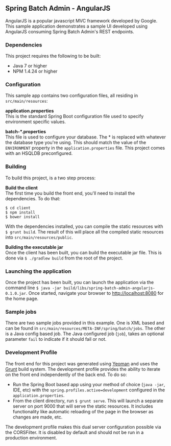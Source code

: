 ## Spring Batch Admin - AngularJS

AngularJS is a popular javascript MVC framework developed by Google.  This sample 
application demonstrates a sample UI developed using AngularJS consuming Spring Batch 
Admin's REST endpoints.
 
### Dependencies

This project requires the following to be built:

* Java 7 or higher
* NPM 1.4.24 or higher

### Configuration

This sample app contains two configuration files, all residing in `src/main/resources`:

**application.properties**  
This is the standard Spring Boot configuration file used to specify environment specific values.

**batch-*.properties**  
This file is used to configure your database.  The * is replaced with whatever the database type you're using.  This should match the value of the `ENVIRONMENT` property in the `application.properties` file.  This project comes with an HSQLDB preconfigured.

### Building

To build this project, is a two step process:

**Build the client**  
The first time you build the front end, you'll need to install the dependencies.  To do 
that:

```
$ cd client
$ npm install  
$ bower install
```
With the dependencies installed, you can compile the static resources with `$ grunt build`.  The result of this will place all the compiled static resources into `src/main/resources/public`.

**Building the executable jar**  
Once the client has been built, you can build the executable jar file.  This is done via `$ ./gradlew build` from the root of the project.

### Launching the application
Once the project has been built, you can launch the application via the command line `$ java -jar build/libs/spring-batch-admin-angularjs-0.1.0.jar`.  Once started, navigate your browser to [http://localhost:8080](http://localhost:8080) for the home page.

### Sample jobs
There are two sample jobs provided in this example.  One is XML based and can be found in `src/main/resources/META-INF/spring/batch/jobs`.  The other is a Java config based job.  The Java configured job (`job`), takes an optional parameter `fail` to indicate if it should fail or not.

### Development Profile
The front end for this project was generated using [Yeoman](http://yeoman.io) and uses the [Grunt](http://gruntjs.com) build system.  The development profile provides the ability to iterate on the front end independently of the back end.  To do so:

* Run the Spring Boot based app using your method of choice (`java -jar`, IDE, etc) with the `spring.profiles.active=development` configured in the `application.properties`.
* From the client directory, run `$ grunt serve`.  This will launch a separate server on port 9000 that will serve the static resources.  It includes functionality like automatic reloading of the page in the browser as changes are made, etc.

The development profile makes this dual server configuration possible via the CORSFilter.  It is disabled by default and should not be run in a production environment.





